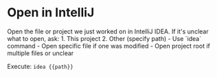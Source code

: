 # Open in IntelliJ

<instruction>
Open the file or project we just worked on in IntelliJ IDEA.
</instruction>

<context>
If it's unclear what to open, ask:
1. This project
2. Other (specify path)
</context>

<constraints>
- Use `idea` command
- Open specific file if one was modified
- Open project root if multiple files or unclear
</constraints>

Execute: `idea {{path}}`